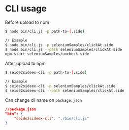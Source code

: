 # CLI usage

Before upload to npm

```bash
$ node bin/cli.js -p path-to-(.side)

// Example
$ node bin/cli.js -p seleniumSamples/clickAt.side
$ node bin/cli.js --path seleniumSamples/clickAt.side
npm start seleniumSamples/uncheck.side
```

After upload to npm

```bash
$ seide2sideex-cli -p path-to-(.side)

// Example
$ seide2sideex-cli -p seleniumSamples/clickAt.side
$ seide2sideex-cli --path seleniumSamples/clickAt.side
```

Can change cli name on `package.json`

```json
//package.json
"bin": {
    "seide2sideex-cli": "./bin/cli.js"
}
```
